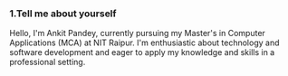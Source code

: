 ### 1.Tell me about yourself

Hello, I'm Ankit Pandey, currently pursuing my Master's in Computer Applications (MCA) at NIT Raipur. I'm enthusiastic about technology and software development and eager to apply my knowledge and skills in a professional setting.
